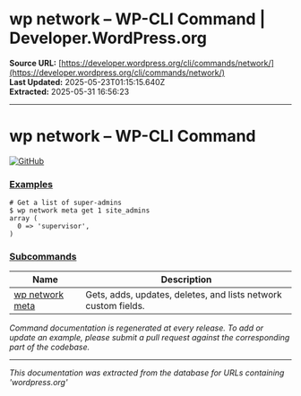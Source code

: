 # wp network – WP-CLI Command | Developer.WordPress.org

**Source URL:** [https://developer.wordpress.org/cli/commands/network/](https://developer.wordpress.org/cli/commands/network/)  
**Last Updated:** 2025-05-23T01:15:15.640Z  
**Extracted:** 2025-05-31 16:56:23

---

# wp network – WP-CLI Command

[![GitHub](https://make.wordpress.org/cli/wp-content/plugins/wporg-cli/assets/images/github-mark.svg)](https://github.com/wp-cli/entity-command)

### [Examples](#examples)

```
# Get a list of super-admins
$ wp network meta get 1 site_admins
array (
  0 => 'supervisor',
)
```

### [Subcommands](#subcommands)

| Name | Description |
| --- | --- |
| [wp network meta](https://developer.wordpress.org/cli/commands/network/meta/) | Gets, adds, updates, deletes, and lists network custom fields. |

_Command documentation is regenerated at every release. To add or update an example, please submit a pull request against the corresponding part of the codebase._

---

*This documentation was extracted from the database for URLs containing 'wordpress.org'*
